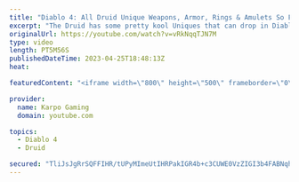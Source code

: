 ```yaml
---
title: "Diablo 4: All Druid Unique Weapons, Armor, Rings & Amulets So Far (Unique Guide)"
excerpt: "The Druid has some pretty kool Uniques that can drop in Diablo 4, Today well be going over all the Unique Weapons, Armor, ..."
originalUrl: https://youtube.com/watch?v=vRkNqqTJN7M
type: video
length: PT5M56S
publishedDateTime: 2023-04-25T18:48:13Z
heat: 

featuredContent: "<iframe width=\"800\" height=\"500\" frameborder=\"0\" src=\"https://www.youtube.com/embed/vRkNqqTJN7M\" allow=\"accelerometer; autoplay; encrypted-media; gyroscope; picture-in-picture\" allowfullscreen></iframe>"

provider:
  name: Karpo Gaming
  domain: youtube.com

topics:
  - Diablo 4
  - Druid

secured: "TliJsJgRrSQFFIHR/tUPyMImeUtIHRPakIGR4b+c3CUWE0VzZIGI3b4FABNqh0z1/3qScTv/sxFf4kOcsv8s9BSVYgvh8/h1YpgyIG69/JkpsrrnLtQvWH7VfrRhYIrHi8Esxdrl6RVinfRzrn4kiuZehVvPQ01IHttL0zVTHMFq3zNFZyTIPbxlulMPetCuoa0X+PWwk8XEDoIkQYHQYrdY2btOiqCoZ9IqvdV4CNljUpXGELRLJasSV0CYRul/qNHiBpR3j/HUNJ3nLhsADwZeK1PGtb9sw4ZGHaoB3lasPhPkjGpvzluX3/kXMginDkpaxzpdSa/s/xLCs0L8q4NZupJrTR9muqoltHkQWv0znQa5rWsAgesp/rXH98Qx4rhM84PvxkoLuWu79vMUEQ==;Ikt+PmAYtmD8mZZ9nEo9yQ=="
---
```



